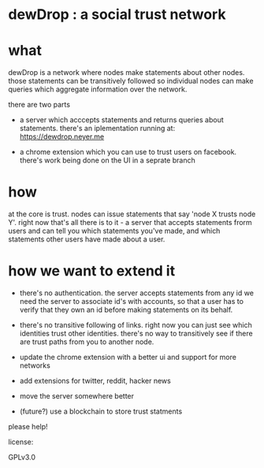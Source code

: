 # dewDrop : a social trust network


# what

dewDrop is a network where nodes make statements about other nodes. those statements can be transitively followed so individual nodes can make queries which aggregate information over the network.

there are two parts

   - a server which acccepts statements and returns queries about statements. there's an iplementation running at:
  https://dewdrop.neyer.me

  - a chrome extension which you can use to trust users on facebook. there's work being done on the UI in a seprate branch

# how

 at the core is trust. nodes can issue statements that say 'node X trusts node Y'. right now that's all there is to it - a server that accepts statements frorm users and can tell you which statements you've made, and which statements other users have made about a user.



# how we want to extend it

   - there's no authentication. the server accepts statements from any id
     we need the server to associate id's with accounts, so that a user has to
     verify that they own an id before making statements on its behalf.

   - there's no transitive following of links. right now you can just see which identities trust other identities. there's no way to transitively see if there are trust paths from you to another node.

   - update the chrome extension with a better ui and support for more networks

   - add extensions for twitter, reddit, hacker news

   - move the server somewhere better

   - (future?) use a blockchain to store trust statments 


please help!


license:

GPLv3.0

